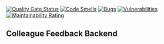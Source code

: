 [![Quality Gate Status](https://sonarcloud.io/api/project_badges/measure?project=Colleague-Feedback-Team-1_colleague-feedback-backend&metric=alert_status)](https://sonarcloud.io/summary/new_code?id=Colleague-Feedback-Team-1_colleague-feedback-backend)
[![Code Smells](https://sonarcloud.io/api/project_badges/measure?project=Colleague-Feedback-Team-1_colleague-feedback-backend&metric=code_smells)](https://sonarcloud.io/summary/new_code?id=Colleague-Feedback-Team-1_colleague-feedback-backend)
[![Bugs](https://sonarcloud.io/api/project_badges/measure?project=Colleague-Feedback-Team-1_colleague-feedback-backend&metric=bugs)](https://sonarcloud.io/summary/new_code?id=Colleague-Feedback-Team-1_colleague-feedback-backend)
[![Vulnerabilities](https://sonarcloud.io/api/project_badges/measure?project=Colleague-Feedback-Team-1_colleague-feedback-backend&metric=vulnerabilities)](https://sonarcloud.io/summary/new_code?id=Colleague-Feedback-Team-1_colleague-feedback-backend)
[![Maintainability Rating](https://sonarcloud.io/api/project_badges/measure?project=Colleague-Feedback-Team-1_colleague-feedback-backend&metric=sqale_rating)](https://sonarcloud.io/summary/new_code?id=Colleague-Feedback-Team-1_colleague-feedback-backend)
## Colleague Feedback Backend

